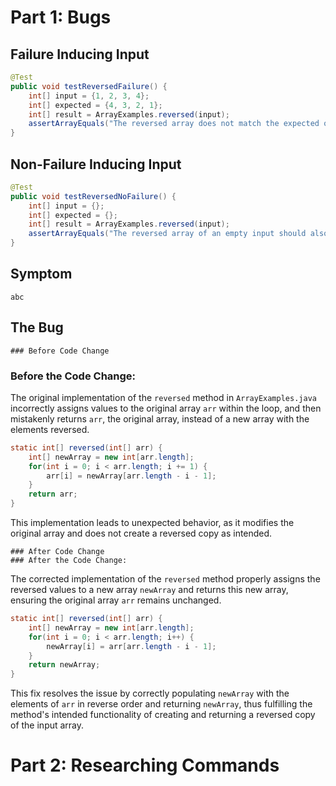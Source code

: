 # Part 1: Bugs
  ## Failure Inducing Input
```java
@Test
public void testReversedFailure() {
    int[] input = {1, 2, 3, 4};
    int[] expected = {4, 3, 2, 1};
    int[] result = ArrayExamples.reversed(input);
    assertArrayEquals("The reversed array does not match the expected output", expected, result);
}
```

 

  ## Non-Failure Inducing Input
```java
@Test
public void testReversedNoFailure() {
    int[] input = {};
    int[] expected = {};
    int[] result = ArrayExamples.reversed(input);
    assertArrayEquals("The reversed array of an empty input should also be empty", expected, result);
}
```


  ## Symptom
    abc

  ## The Bug
    ### Before Code Change
### Before the Code Change:

The original implementation of the `reversed` method in `ArrayExamples.java` incorrectly assigns values to the original array `arr` within the loop, and then mistakenly returns `arr`, the original array, instead of a new array with the elements reversed.

```java
static int[] reversed(int[] arr) {
    int[] newArray = new int[arr.length];
    for(int i = 0; i < arr.length; i += 1) {
        arr[i] = newArray[arr.length - i - 1];
    }
    return arr;
}
```

This implementation leads to unexpected behavior, as it modifies the original array and does not create a reversed copy as intended.


    ### After Code Change
    ### After the Code Change:

The corrected implementation of the `reversed` method properly assigns the reversed values to a new array `newArray` and returns this new array, ensuring the original array `arr` remains unchanged.

```java
static int[] reversed(int[] arr) {
    int[] newArray = new int[arr.length];
    for(int i = 0; i < arr.length; i++) {
        newArray[i] = arr[arr.length - i - 1];
    }
    return newArray;
}
```

This fix resolves the issue by correctly populating `newArray` with the elements of `arr` in reverse order and returning `newArray`, thus fulfilling the method's intended functionality of creating and returning a reversed copy of the input array.


# Part 2: Researching Commands
